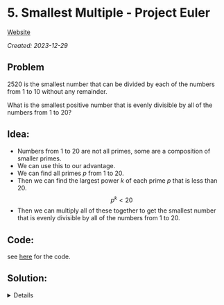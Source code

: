 # 5. Smallest Multiple - Project Euler


[Website](https://projecteuler.net/problem=5)

_Created: 2023-12-29_

## Problem
$2520$ is the smallest number that can be divided by each of the numbers from $1$ to $10$ without any remainder.

What is the smallest positive number that is evenly divisible by all of the numbers from $1$ to $20$?

## Idea:
- Numbers from $1$ to $20$ are not all primes, some are a composition of smaller primes.
- We can use this to our advantage.
- We can find all primes $p$ from $1$ to $20$.
- Then we can find the largest power $k$ of each prime $p$ that is less than $20$.
$$p^k < 20$$
- Then we can multiply all of these together to get the smallest number that is evenly divisible by all of the numbers from $1$ to $20$.

## Code:
see [here](https://github.com/slow-connect/project-euler/blob/main/5.%20Smallest%20Multiple/main.py) for the code.

## Solution:
<details>
232792560
</details>
